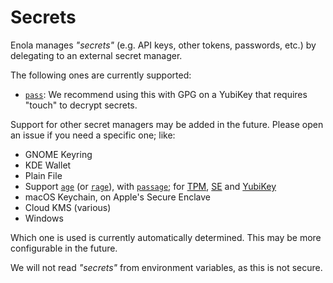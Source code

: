 <!--
    SPDX-License-Identifier: Apache-2.0

    Copyright 2025 The Enola <https://enola.dev> Authors

    Licensed under the Apache License, Version 2.0 (the "License");
    you may not use this file except in compliance with the License.
    You may obtain a copy of the License at

        https://www.apache.org/licenses/LICENSE-2.0

    Unless required by applicable law or agreed to in writing, software
    distributed under the License is distributed on an "AS IS" BASIS,
    WITHOUT WARRANTIES OR CONDITIONS OF ANY KIND, either express or implied.
    See the License for the specific language governing permissions and
    limitations under the License.
-->

# Secrets

Enola manages _"secrets"_ (e.g. API keys, other tokens, passwords, etc.) by delegating to an external secret manager.

The following ones are currently supported:

* [`pass`](https://www.passwordstore.org): We recommend using this with GPG on a YubiKey that requires "touch" to decrypt secrets.

Support for other secret managers may be added in the future. Please open an issue if you need a specific one; like:

* GNOME Keyring
* KDE Wallet
* Plain File
* Support [`age`](https://github.com/FiloSottile/age) (or [`rage`](https://github.com/str4d/rage)), with [`passage`](https://github.com/FiloSottile/passage); for [TPM](https://github.com/Foxboron/age-plugin-tpm), [SE](https://github.com/remko/age-plugin-se) and [YubiKey](https://github.com/str4d/age-plugin-yubikey)
* macOS Keychain, on Apple's Secure Enclave
* Cloud KMS (various)
* Windows

Which one is used is currently automatically determined. This may be more configurable in the future.

We will not read _"secrets"_ from environment variables, as this is not secure.
